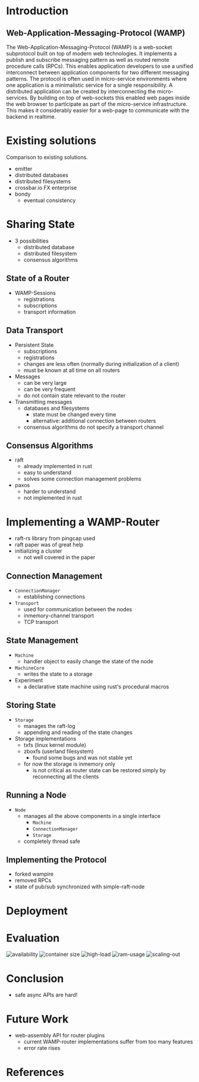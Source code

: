 # Introduction

## Web-Application-Messaging-Protocol (WAMP)

The Web-Application-Messaging-Protocol (WAMP) is a web-socket subprotocol built on top of modern web technologies. It implements a publish and subscribe messaging pattern as well as routed remote procedure calls (RPCs). This enables application developers to use a unified interconnect between application components for two different messaging patterns. The protocol is often used in micro-service environments where one application is a minimalistic service for a single responsibility. A distributed application can be created by interconnecting the micro-services. By building on top of web-sockets this enabled web pages inside the web browser to participate as part of the micro-service infrastructure. This makes it considerably easier for a web-page to communicate with the backend in realtime.

# Existing solutions

Comparison to existing solutions.

 * emitter
 * distributed databases
 * distributed filesystems
 * crossbar.io FX enterprise
 * bondy
    * eventual consistency

# Sharing State

 * 3 possibilities
    * distributed database
    * distributed filesystem
    * consensus algorithms

## State of a Router

 * WAMP-Sessions
    * registrations
    * subscriptions
    * transport information

## Data Transport

 * Persistent State
    * subscriptions
    * registrations
    * changes are less often (normally during initialization of a client)
    * must be known at all time on all routers
 * Messages
    * can be very large
    * can be very frequent
    * do not contain state relevant to the router
 * Transmitting messages
    * databases and filesystems
       * state must be changed every time
       * alternative: additional connection between routers
    * consensus algorithms do not specify a transport channel

## Consensus Algorithms

 * raft
    * already implemented in rust
    * easy to understand
    * solves some connection management problems
 * paxos
    * harder to understand
    * not implemented in rust

# Implementing a WAMP-Router

 * raft-rs library from pingcap used
 * raft paper was of great help
 * initializing a cluster
    * not well covered in the paper

## Connection Management

 * `ConnectionManager`
     * establishing connections
 * `Transport`
     * used for communication between the nodes
     * inmemory-channel transport
     * TCP transport

## State Management

 * `Machine`
    * handler object to easily change the state of the node
 * `MachineCore`
    * writes the state to a storage
 * Experiment
    * a declarative state machine using rust's procedural macros

## Storing State

 * `Storage`
    * manages the raft-log
    * appending and reading of the state changes
 * Storage implementations
    * txfs (linux kernel module)
    * zboxfs (userland filesystem)
       * found some bugs and was not stable yet
    * for now the storage is inmemory only
       * is not critical as router state can be restored simply by reconnecting all the clients

## Running a Node

 * `Node`
    * manages all the above components in a single interface
       * `Machine`
       * `ConnectionManager`
       * `Storage`
    * completely thread safe

## Implementing the Protocol

 * forked wampire
 * removed RPCs
 * state of pub/sub synchronized with simple-raft-node

# Deployment

# Evaluation

![availability](../scenarios/availability/plots/2019-06-16T18:35:30+02:00-scenario-availability.png)
![container size](../scenarios/container-size/plots/2019-06-16T17:58:45+02:00-scenario-pod-size.png)
![high-load](../scenarios/high-load/plots/2019-06-17T14:19:34+02:00-scenario-high-load.png)
![ram-usage](../scenarios/ram-usage/plots/2019-06-17T12:09:43+02:00-scenario-ram-usage.png)
![scaling-out](../scenarios/scaling-out/plots/2019-06-17T15:30:39+02:00-scenario-scaling-out.png)

# Conclusion

 * safe async APIs are hard!

# Future Work

 * web-assembly API for router plugins
    * current WAMP-router implementations suffer from too many features
    * error rate rises

# References

